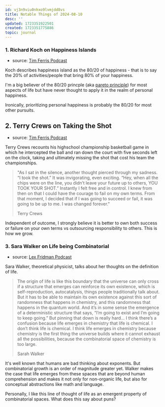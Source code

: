 ```yaml
---
id: vj3n9viu0nhxo9lvmjdd8vs
title: Notable Things of 2024-08-10
desc: ''
updated: 1723351922501
created: 1723351775886
topic: journal
---
```


### 1. Richard Koch on Happiness Islands 
- source: [Tim Ferris Podcast](https://overcast.fm/+KebtRcZS0)

Koch describes happiness island as the 80/20 of happiness - that is to say the 20% of activities/people that bring 80% of your happiness. 

I'm a big believer of the 80/20 princple (aka [pareto principle](https://en.wikipedia.org/wiki/Pareto_principle)) for most aspects of life but have never thought to apply it in the realm of personal happiness. 

Ironically, prioritizing personal happiness is probably the 80/20 for most other pursuits.

## 2. Terry Crews on Taking the Shot
- source: [Tim Ferris Podcast](https://overcast.fm/+KebtRcZS0)

Terry Crews recounts his highschool championship basketball game in which he intercepted the ball and ran down the court with five seconds left on the clock, taking and ultimately missing the shot that cost his team the championships.

> "As I sat in the silence, another thought pierced through my sadness. “I took the shot.” It was invigorating, even exciting. “Hey, when all the chips were on the line, you didn’t leave your future up to others, YOU TOOK YOUR SHOT.” Instantly I felt free and in control. I knew from then on that I could have the courage to fail on my own terms. From that moment, I decided that if I was going to succeed or fail, it was going to be up to me. I was changed forever."
> 
> Terry Crews

Independent of outcome, I strongly believe it is better to own both success or failure on your own terms vs outsourcing responsibility to others. This is how we grow.

### 3. Sara Walker on Life being Combinatorial
- source: [Lex Fridman Podcast](https://overcast.fm/+eZyBHdOAI)

Sara Walker, theoretical physicist, talks about her thoughts on the definition of life. 

> The origin of life is like this boundary that the universe can only cross if a structure that emerges can reinforce its own existence, which is self-reproduction, autocatalysis, things people traditionally talk about. But it has to be able to maintain its own existence against this sort of randomness that happens in chemistry, and this randomness that happens in the quantum world. And it’s in some sense the emergence of a deterministic structure that says, “I’m going to exist and I’m going to keep going.” But pinning that down is really hard... 
> I think there’s a confusion because life emerges in chemistry that life is chemical. I don’t think life is chemical. I think life emerges in chemistry because chemistry is the first thing the universe builds where it cannot exhaust all the possibilities, because the combinatorial space of chemistry is too large.
> 
> Sarah Walker

It's well known that humans are bad thinking about exponents. But combinatorial growth is an order of magnitude greater yet. Walker makes the case that life emerges from these spaces that are beyond human comprehension and makes it not only for non-organic life, but also for conceptual abstractions like math and language. 

Personally, I like this line of thought of life as an emergent property of combinatorial spaces. What does this say about puns?
